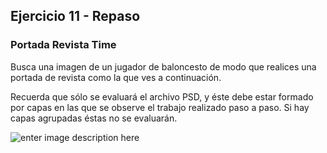 ## Ejercicio 11 - Repaso

### Portada Revista Time

Busca una imagen de un jugador de baloncesto de modo que realices una portada de revista como la que ves a continuación.

Recuerda que sólo se evaluará el archivo PSD, y éste debe estar formado por capas en las que se observe el trabajo realizado paso a paso. Si hay capas agrupadas éstas no se evaluarán.

![enter image description here](https://cms-assets.tutsplus.com/uploads/users/2056/posts/32588/final_image/19-04-RT-Time-Mag-Cover-final-1.jpg)
